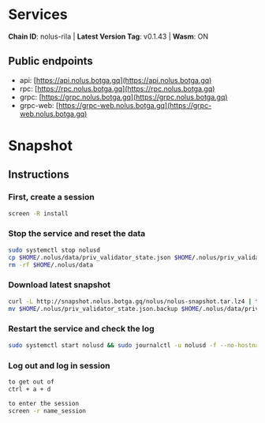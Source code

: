 # Services

**Chain ID**: nolus-rila | **Latest Version Tag**: v0.1.43 | **Wasm**: ON


## Public endpoints

* api: [https://api.nolus.botga.gq](https://api.nolus.botga.gq)
* rpc: [https://rpc.nolus.botga.gq](https://rpc.nolus.botga.gq)
* grpc: [https://grpc.nolus.botga.gq](https://grpc.nolus.botga.gq)
* grpc-web: [https://grpc-web.nolus.botga.gq](https://grpc-web.nolus.botga.gq)

# Snapshot

## Instructions

### First, create a session

```bash
screen -R install
```

### Stop the service and reset the data

```bash
sudo systemctl stop nolusd
cp $HOME/.nolus/data/priv_validator_state.json $HOME/.nolus/priv_validator_state.json.backup
rm -rf $HOME/.nolus/data
```

### Download latest snapshot

```bash
curl -L http://snapshot.nolus.botga.gq/nolus/nolus-snapshot.tar.lz4 | tar -Ilz4 -xf - -C $HOME/.nolus
mv $HOME/.nolus/priv_validator_state.json.backup $HOME/.nolus/data/priv_validator_state.json
```

### Restart the service and check the log

```bash
sudo systemctl start nolusd && sudo journalctl -u nolusd -f --no-hostname -o cat
```
### Log out and log in session

```bash
to get out of
ctrl + a + d

to enter the session
screen -r name_session
```
